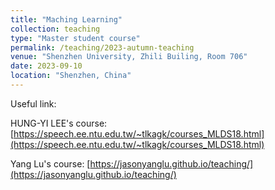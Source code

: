 ```yaml
---
title: "Maching Learning"
collection: teaching
type: "Master student course"
permalink: /teaching/2023-autumn-teaching
venue: "Shenzhen University, Zhili Builing, Room 706"
date: 2023-09-10
location: "Shenzhen, China"
---
```

<!-- An introduction to machine learning.
Heading 1
======
Heading 2
======
Heading 3
====== -->


Useful link:

HUNG-YI LEE's course: [https://speech.ee.ntu.edu.tw/~tlkagk/courses_MLDS18.html](https://speech.ee.ntu.edu.tw/~tlkagk/courses_MLDS18.html)

Yang Lu's course: [https://jasonyanglu.github.io/teaching/](https://jasonyanglu.github.io/teaching/)

